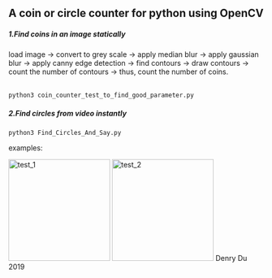## A coin or circle counter for python using OpenCV
##### 1.Find coins in an image statically
load image -> convert to grey scale -> apply median blur -> apply gaussian blur -> apply canny edge detection -> find contours -> draw contours -> count the number of contours -> thus, count the number of coins.<br><br>
```
python3 coin_counter_test_to_find_good_parameter.py
```

##### 2.Find circles from video instantly
```
python3 Find_Circles_And_Say.py
```
examples:

<img src="https://github.com/DenryDu/DenryDu.github.io/tree/master/image_upload/find_circles_test_1.png" width="200"  alt="test_1"/>
<img src="https://github.com/DenryDu/DenryDu.github.io/tree/master/image_upload/find_circles_test_2.png" width="200"  alt="test_2"/>
Denry Du 2019
